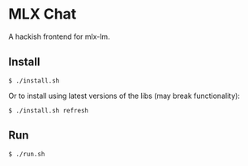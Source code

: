 # MLX Chat

A hackish frontend for mlx-lm.

## Install

```shell
$ ./install.sh
```

Or to install using latest versions of the libs (may break functionality):

```shell
$ ./install.sh refresh
```

## Run

```shell
$ ./run.sh
```
